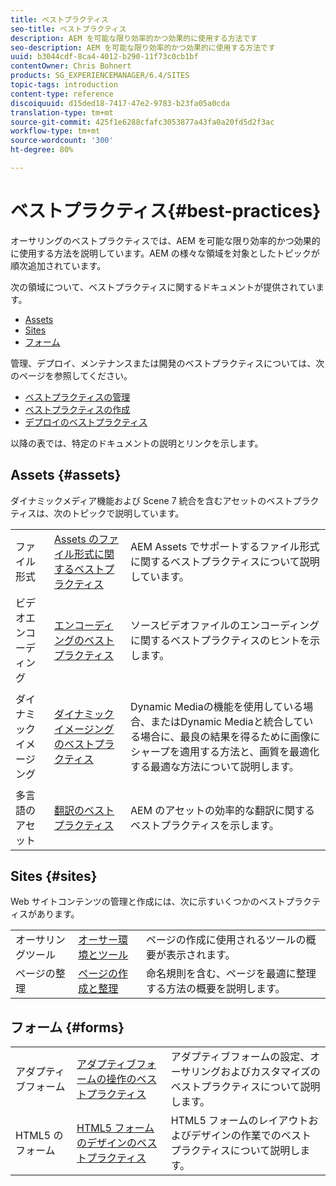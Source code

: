 ```yaml
---
title: ベストプラクティス
seo-title: ベストプラクティス
description: AEM を可能な限り効率的かつ効果的に使用する方法です
seo-description: AEM を可能な限り効率的かつ効果的に使用する方法です
uuid: b3044cdf-8ca4-4012-b290-11f73c0cb1bf
contentOwner: Chris Bohnert
products: SG_EXPERIENCEMANAGER/6.4/SITES
topic-tags: introduction
content-type: reference
discoiquuid: d15ded18-7417-47e2-9783-b23fa05a0cda
translation-type: tm+mt
source-git-commit: 425f1e6288cfafc3053877a43fa0a20fd5d2f3ac
workflow-type: tm+mt
source-wordcount: '300'
ht-degree: 80%

---
```



# ベストプラクティス{#best-practices}

オーサリングのベストプラクティスでは、AEM を可能な限り効率的かつ効果的に使用する方法を説明しています。AEM の様々な領域を対象としたトピックが順次追加されています。

次の領域について、ベストプラクティスに関するドキュメントが提供されています。

* [Assets](#assets)
* [Sites](#sites)
* [フォーム](#forms)

管理、デプロイ、メンテナンスまたは開発のベストプラクティスについては、次のページを参照してください。

* [ベストプラクティスの管理](/help/sites-administering/administer-best-practices.md)
* [ベストプラクティスの作成](/help/sites-developing/best-practices.md)
* [デプロイのベストプラクティス](/help/sites-deploying/best-practices.md)

以降の表では、特定のドキュメントの説明とリンクを示します。

## Assets {#assets}

ダイナミックメディア機能および Scene 7 統合を含むアセットのベストプラクティスは、次のトピックで説明しています。

<table> 
 <tbody>
  <tr>
   <td>ファイル形式</td> 
   <td><a href="/help/assets/assets-file-format-best-practices.md">Assets のファイル形式に関するベストプラクティス</a></td> 
   <td>AEM Assets でサポートするファイル形式に関するベストプラクティスについて説明しています。</td> 
  </tr>
  <tr>
   <td>ビデオエンコーディング</td> 
   <td><a href="/help/assets/video.md#best-practices-for-encoding-videos">エンコーディングのベストプラクティス</a></td> 
   <td>ソースビデオファイルのエンコーディングに関するベストプラクティスのヒントを示します。</td> 
  </tr>
  <tr>
   <td>ダイナミックイメージング</td> 
   <td><a href="/help/assets/best-practices-for-optimizing-the-quality-of-your-images.md">ダイナミックイメージングのベストプラクティス</a></td> 
   <td><p>Dynamic Mediaの機能を使用している場合、またはDynamic Mediaと統合している場合に、最良の結果を得るために画像にシャープを適用する方法と、画質を最適化する最適な方法について説明します。</p> </td> 
  </tr>
  <tr>
   <td>多言語のアセット</td> 
   <td><a href="/help/assets/best-practices-for-translating-assets-efficiently.md">翻訳のベストプラクティス</a></td> 
   <td>AEM のアセットの効率的な翻訳に関するベストプラクティスを示します。</td> 
  </tr>
 </tbody>
</table>

## Sites {#sites}

Web サイトコンテンツの管理と作成には、次に示すいくつかのベストプラクティスがあります。

|  |  |  |
|---|---|---|
| オーサリングツール | [オーサー環境とツール](/help/sites-authoring/author-environment-tools.md) | ページの作成に使用されるツールの概要が表示されます。 |
| ページの整理 | [ページの作成と整理](/help/sites-authoring/managing-pages.md) | 命名規則を含む、ページを最適に整理する方法の概要を説明します。 |

## フォーム {#forms}

|  |  |  |
|---|---|---|
| アダプティブフォーム | [アダプティブフォームの操作のベストプラクティス](/help/forms/using/adaptive-forms-best-practices.md) | アダプティブフォームの設定、オーサリングおよびカスタマイズのベストプラクティスについて説明します。 |
| HTML5 のフォーム | [HTML5 フォームのデザインのベストプラクティス](/help/forms/using/best-practices-for-html5-forms.md) | HTML5 フォームのレイアウトおよびデザインの作業でのベストプラクティスについて説明します。 |